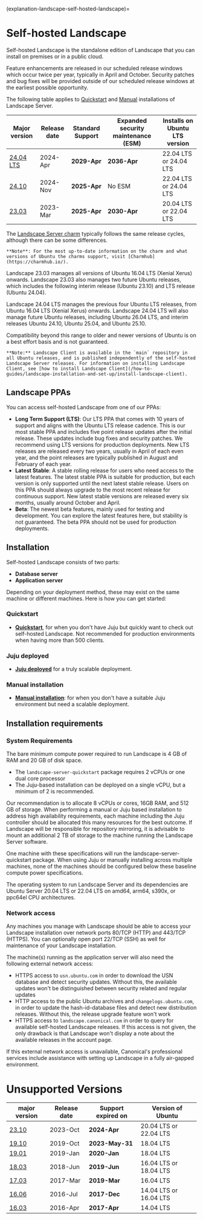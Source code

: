 (explanation-landscape-self-hosted-landscape)=
# Self-hosted Landscape

Self-hosted Landscape is the standalone edition of Landscape that you can install on premises or in a public cloud.

Feature enhancements are released in our scheduled release windows which occur twice per year, typically in April and October. Security patches and bug fixes will be provided outside of our scheduled release windows at the earliest possible opportunity.

The following table applies to [Quickstart](/how-to-guides/landscape-installation-and-set-up/quickstart-installation) and [Manual](/how-to-guides/landscape-installation-and-set-up/manual-installation) installations of Landscape Server.

| **Major version**                | **Release date** | **Standard Support** | **Expanded security maintenance (ESM)** | **Installs on Ubuntu LTS version**  |
| ----------------------           | ---------------- | ------------------- | ------------------- | ---------------------  |
| [24.04 LTS](/reference/release-notes/24-04-lts-release-notes)     | 2024-Apr   | **2029-Apr**     |  **2036-Apr**   | 22.04 LTS or 24.04 LTS |
| [24.10](/reference/release-notes/24-10-release-notes) | 2024-Nov | **2025-Apr** | No ESM | 22.04 LTS or 24.04 LTS
| [23.03](/reference/release-notes/23-03-release-notes)  | 2023-Mar         | **2025-Apr**        | **2030-Apr**        | 20.04 LTS or 22.04 LTS             |

The [Landscape Server charm](https://charmhub.io/landscape-server) typically follows the same release cycles, although there can be some differences.

```{note}
**Note**: For the most up-to-date information on the charm and what versions of Ubuntu the charms support, visit [Charmhub](https://charmhub.io/).
```

Landscape 23.03 manages all versions of Ubuntu 16.04 LTS (Xenial Xerus) onwards. Landscape 23.03 also manages two future Ubuntu releases, which includes the following interim release (Ubuntu 23.10) and LTS release (Ubuntu 24.04).

Landscape 24.04 LTS manages the previous four Ubuntu LTS releases, from Ubuntu 16.04 LTS (Xenial Xerus) onwards. Landscape 24.04 LTS will also manage future Ubuntu releases, including Ubuntu 26.04 LTS, and interim releases Ubuntu 24.10, Ubuntu 25.04, and Ubuntu 25.10.

Compatibility beyond this range to older and newer versions of Ubuntu is on a best effort basis and is not guaranteed.

```{note}
**Note:** Landscape Client is available in the `main` repository in all Ubuntu releases, and is published independently of the self-hosted Landscape Server releases. For information on installing Landscape Client, see [how to install Landscape Client](/how-to-guides/landscape-installation-and-set-up/install-landscape-client).
```

## Landscape PPAs

You can access self-hosted Landscape from one of our PPAs:

- **Long Term Support (LTS)**: Our LTS PPA that comes with 10 years of support and aligns with the Ubuntu LTS release cadence. This is our most stable PPA and includes five point release updates after the initial release. These updates include bug fixes and security patches. We recommend using LTS versions for production deployments. New LTS releases are released every two years, usually in April of each even year, and the point releases are typically published in August and February of each year.
- **Latest Stable**: A stable rolling release for users who need access to the latest features. The latest stable PPA is suitable for production, but each version is only supported until the next latest stable release. Users on this PPA should always upgrade to the most recent release for continuous support. New latest stable versions are released every six months, usually around October and April.
- **Beta**: The newest beta features, mainly used for testing and development. You can explore the latest features here, but stability is not guaranteed. The beta PPA should not be used for production deployments.

## Installation

Self-hosted Landscape consists of two parts:

* **Database server**
* **Application server**

Depending on your deployment method, these may exist on the same machine or different machines. Here is how you can get started:

### Quickstart

* **[Quickstart](/how-to-guides/landscape-installation-and-set-up/quickstart-installation)**, for when you don't have Juju but quickly want to check out self-hosted Landscape. Not recommended for production environments when having more than 500 clients.

### Juju deployed

* **[Juju deployed](/how-to-guides/landscape-installation-and-set-up/juju-installation)** for a truly scalable deployment.

### Manual installation

* **[Manual installation](/how-to-guides/landscape-installation-and-set-up/manual-installation)**: for when you don't have a suitable Juju environment but need a scalable deployment.

## Installation requirements

### System Requirements

The bare minimum compute power required to run Landscape is 4 GB of RAM and 20 GB of disk space.
- The `landscape-server-quickstart` package requires 2 vCPUs or one dual core processor
- The Juju-based installation can be deployed on a single vCPU, but a minimum of 2 is recommended.

Our recommendation is to allocate 8 vCPUs or cores, 16GB RAM, and 512 GB of storage. When performing a manual or Juju based installation to address high availability requirements, each machine including the Juju controller should be allocated this many resources for the best outcome. If Landscape will be responsible for repository mirroring, it is advisable to mount an additional 2 TB of storage to the machine running the Landscape Server software.

One machine with these specifications will run the landscape-server-quickstart package. When using Juju or manually installing across multiple machines, none of the machines should be configured below these baseline compute power specifications.

The operating system to run Landscape Server and its dependencies are Ubuntu Server 20.04 LTS or 22.04 LTS on amd64, arm64, s390x, or ppc64el CPU architectures.

### Network access

Any machines you manage with Landscape should be able to access your Landscape installation over network ports 80/TCP (HTTP) and 443/TCP (HTTPS). You can optionally open port 22/TCP (SSH) as well for maintenance of your Landscape installation.

The machine(s) running as the application server will also need the following external network access:

 * HTTPS access to `usn.ubuntu.com` in order to download the USN database and detect security updates. Without this, the available updates won't be distinguished between security related and regular updates
 * HTTP access to the public Ubuntu archives and `changelogs.ubuntu.com`, in order to update the hash-id-database files and detect new distribution releases. Without this, the release upgrade feature won't work
 * HTTPS access to `landscape.canonical.com` in order to query for available self-hosted Landscape releases. If this access is not given, the only drawback is that Landscape won't display a note about the available releases in the account page.

If this external network access is unavailable, Canonical's professional services include assistance with setting up Landscape in a fully air-gapped environment.

# Unsupported Versions
| **major version**                | **Release date** | **Support expired on** | **Version of Ubuntu**  |
| ----------------------           | ---------------- | ------------------------ | ---------------------  |
| [23.10](/reference/release-notes/23-10-release-notes)      | 2023-Oct    | **2024-Apr**     | 20.04 LTS or 22.04 LTS |
| [19.10](/reference/release-notes/older-release-notes/19-10-release-notes)  | 2019-Oct         | **2023-May-31**        |  18.04 LTS              |
| [19.01](/reference/release-notes/older-release-notes/19-01-release-notes)  | 2019-Jan         | **2020-Jan**             | 18.04 LTS              |
| [18.03](/reference/release-notes/older-release-notes/18-03-release-notes)  | 2018-Jun         | **2019-Jun**             | 16.04 LTS or 18.04 LTS |
| [17.03](/reference/release-notes/older-release-notes/17-03-release-notes)  | 2017-Mar         | **2019-Mar**             | 16.04 LTS              |
| [16.06](/reference/release-notes/older-release-notes/16-06-release-notes)  | 2016-Jul         | **2017-Dec**             | 14.04 LTS or 16.04 LTS |
| [16.03](/reference/release-notes/older-release-notes/16-03-release-notes)  | 2016-Apr         | **2017-Apr**             | 14.04 LTS              |

